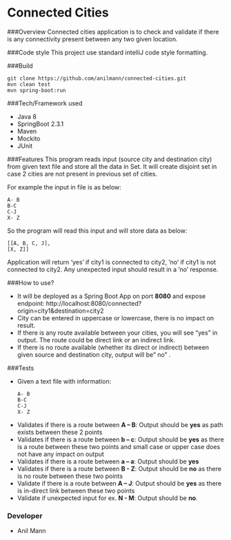 # Connected Cities 

###Overview
Connected cities application is to check and validate if there is any connectivity present between any two given
 location.
 
###Code style
 This project use standard intelliJ code style formatting.
 
###Build

```
git clone https://github.com/anilmann/connected-cities.git
mvn clean test
mvn spring-boot:run
``` 
 
###Tech/Framework used
- Java 8
- SpringBoot 2.3.1
- Maven
- Mockito
- JUnit
 
###Features
This program reads input (source city and destination city) from given text file and store all the data in Set.
It will create disjoint set in case 2 cities are not present in previous set of cities.

For example the input in file is as below:
 ```text
A- B
B-C
C-J
X- Z
```
So the program will read this input and will store data as below:
```
[[A, B, C, J],
[X, Z]]
```

Application will return ‘yes’ if city1 is connected to city2, ’no’ if city1 is not connected to city2.
Any unexpected input should result in a ’no’ response. 
 
###How to use?
* It will be deployed as a Spring Boot App on port **8080** and expose endpoint:
 http://localhost:8080/connected?origin=city1&destination=city2
* City can be entered in uppercase or lowercase, there is no impact on result.
* If there is any route available between your cities, you will see “yes” in output. The route could be direct link or
 an indirect link.
* If there is no route available (whether its direct or indirect) between given source and destination city, output
 will be” no” .

###Tests
* Given a text file with information:
    ```
    A- B
    B-C
    C-J
    X- Z
    ```
* Validates if there is a route between **A – B**: Output should be **yes** as path exists between these 2 points
* Validates if there is a route between **b – c**: Output should be **yes** as there is a route between these two
 points
 and small case or upper case does not have any impact on output
* Validates if there is a route between **a – a**: Output should be **yes**
* Validates if there is a route between **B -  Z**: Output should be **no** as there is no route between these two
 points
* Validate if there is a route between **A – J**: Output should be **yes** as there is in-direct link between these two
 points
* Validate if unexpected input for ex. **N - M**: Output should be **no**.

### Developer
* Anil Mann